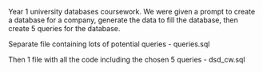 Year 1 university databases coursework.
We were given a prompt to create a database for a company, generate the data to fill the database, then create 5 queries for the database. 

Separate file containing lots of potential queries - queries.sql

Then 1 file with all the code including the chosen 5 queries - dsd_cw.sql
